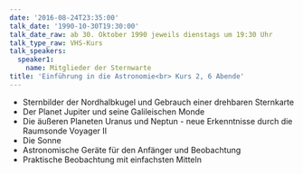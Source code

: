 ```yaml
---
date: '2016-08-24T23:35:00'
talk_date: '1990-10-30T19:30:00'
talk_date_raw: ab 30. Oktober 1990 jeweils dienstags um 19:30 Uhr
talk_type_raw: VHS-Kurs
talk_speakers:
  speaker1:
    name: Mitglieder der Sternwarte
title: 'Einführung in die Astronomie<br> Kurs 2, 6 Abende'
---
```

- Sternbilder der Nordhalbkugel und Gebrauch einer drehbaren Sternkarte
- Der Planet Jupiter und seine Galileischen Monde
- Die äußeren Planeten Uranus und Neptun - neue Erkenntnisse durch die Raumsonde Voyager II
- Die Sonne
- Astronomische Geräte für den Anfänger und Beobachtung
- Praktische Beobachtung mit einfachsten Mitteln